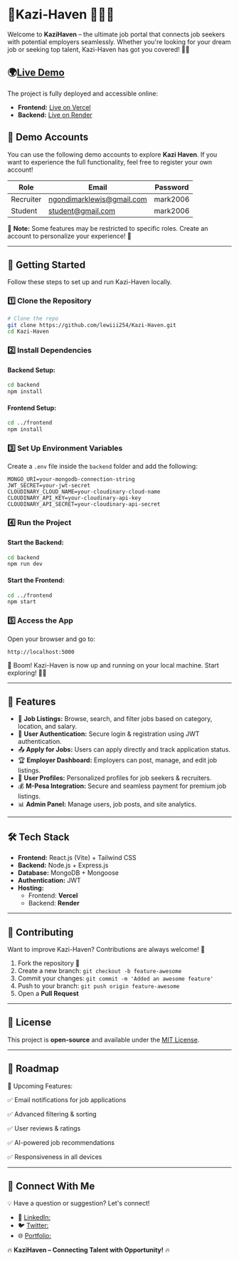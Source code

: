 # 🔗Kazi-Haven 🚀🌐🔥

Welcome to **KaziHaven** – the ultimate job portal that connects job seekers with potential employers seamlessly. Whether you're looking for your dream job or seeking top talent, Kazi-Haven has got you covered! 🎯🚀

## 🌍[Live Demo](https://kazi-haven.vercel.app/)
The project is fully deployed and accessible online:
- **Frontend:** [Live on Vercel](https://kazi-haven.vercel.app/)
- **Backend:** [Live on Render](https://kazi-haven-2.onrender.com)

## 🚀 Demo Accounts  

You can use the following demo accounts to explore **Kazi Haven**. If you want to experience the full functionality, feel free to register your own account!  

| Role   | Email                         | Password  |
|--------|-------------------------------|-----------|
| Recruiter  | ngondimarklewis@gmail.com    | mark2006   |
| Student | student@gmail.com              | mark2006  |

🔹 **Note:** Some features may be restricted to specific roles. Create an account to personalize your experience! 🚀  

---

## 🚀 Getting Started
Follow these steps to set up and run Kazi-Haven locally.

### 1️⃣ Clone the Repository
```bash
# Clone the repo
git clone https://github.com/lewiii254/Kazi-Haven.git
cd Kazi-Haven
```

### 2️⃣ Install Dependencies
#### Backend Setup:
```bash
cd backend
npm install
```

#### Frontend Setup:
```bash
cd ../frontend
npm install
```

### 3️⃣ Set Up Environment Variables
Create a `.env` file inside the `backend` folder and add the following:
```env
MONGO_URI=your-mongodb-connection-string
JWT_SECRET=your-jwt-secret
CLOUDINARY_CLOUD_NAME=your-cloudinary-cloud-name
CLOUDINARY_API_KEY=your-cloudinary-api-key
CLOUDINARY_API_SECRET=your-cloudinary-api-secret
```

### 4️⃣ Run the Project
#### Start the Backend:
```bash
cd backend
npm run dev
```
#### Start the Frontend:
```bash
cd ../frontend
npm start
```

### 5️⃣ Access the App
Open your browser and go to:
```plaintext
http://localhost:5000
```
🎉 Boom! Kazi-Haven is now up and running on your local machine. Start exploring! 🚀🔥

---

## 🌟 Features
- 🏢 **Job Listings:** Browse, search, and filter jobs based on category, location, and salary.
- 👥 **User Authentication:** Secure login & registration using JWT authentication.
- 📤 **Apply for Jobs:** Users can apply directly and track application status.
- 🏆 **Employer Dashboard:** Employers can post, manage, and edit job listings.
- 📜 **User Profiles:** Personalized profiles for job seekers & recruiters.
- 💰 **M-Pesa Integration:** Secure and seamless payment for premium job listings.
- 📊 **Admin Panel:** Manage users, job posts, and site analytics.

---

## 🛠 Tech Stack
- **Frontend:** React.js (Vite) + Tailwind CSS
- **Backend:** Node.js + Express.js
- **Database:** MongoDB + Mongoose
- **Authentication:** JWT
- **Hosting:**
  - Frontend: **Vercel**
  - Backend: **Render**

---

## 🤝 Contributing
Want to improve Kazi-Haven? Contributions are always welcome! 🚀
1. Fork the repository 🍴
2. Create a new branch: `git checkout -b feature-awesome`
3. Commit your changes: `git commit -m 'Added an awesome feature'`
4. Push to your branch: `git push origin feature-awesome`
5. Open a **Pull Request**

---

## 📝 License
This project is **open-source** and available under the [MIT License](LICENSE).

---

## 📅 Roadmap
🔹 Upcoming Features:

✅ Email notifications for job applications

✅ Advanced filtering & sorting

✅ User reviews & ratings

✅ AI-powered job recommendations

✅ Responsiveness in all devices

---

## 🎯 Connect With Me
💡 Have a question or suggestion? Let's connect!
- 🔗 [LinkedIn:](#)
- 🐦 [Twitter:](#)
- 🌐 [Portfolio:](#)

🔥 **KaziHaven – Connecting Talent with Opportunity!** 🔥

